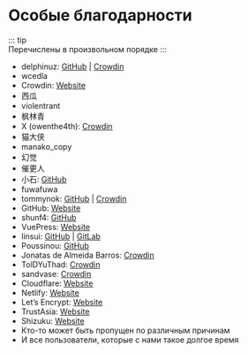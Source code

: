 # Особые благодарности

::: tip  
Перечислены в произвольном порядке
:::

* delphinuz: [GitHub](https://github.com/delphinuz) | [Crowdin](https://crowdin.com/profile/delphinuz)
* wcedla
* Crowdin: [Website](https://crowdin.com/)
* 西瓜
* violentrant
* 枫林青
* X (owenthe4th): [Crowdin](https://crowdin.com/profile/owenthe4th)
* 猫大侠
* manako_copy
* 幻觉
* 催更人
* 小石: [GitHub](https://github.com/xs314)
* fuwafuwa
* tommynok: [GitHub](https://github.com/tommynok) | [Crowdin](https://crowdin.com/profile/tommynok)
* GitHub: [Website](https://github.com/)
* shunf4: [GitHub](https://github.com/shunf4)
* VuePress: [Website](https://github.com/vuepress/)
* linsui: [GitHub](https://github.com/linsui) | [GitLab](https://gitlab.com/linsui)
* Poussinou: [GitHub](https://github.com/Poussinou)
* Jonatas de Almeida Barros: [Crowdin](https://crowdin.com/profile/ajonatas56)
* TolDYuThad: [Crowdin](https://crowdin.com/profile/toldyuthad)
* sandvase: [Crowdin](https://crowdin.com/profile/sandvase)
* Cloudflare: [Website](https://www.cloudflare.com/)
* Netlify: [Website](https://www.netlify.com/)
* Let’s Encrypt: [Website](https://letsencrypt.org/)
* TrustAsia: [Website](https://www.trustasia.com/)
* Shizuku: [Website](https://shizuku.rikka.app/)
* Кто-то может быть пропущен по различным причинам
* И все пользователи, которые с нами такое долгое время
